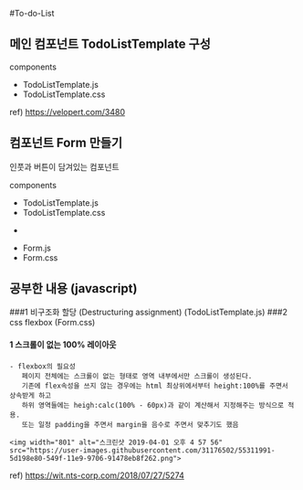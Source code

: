 #To-do-List

 
 ## 메인 컴포넌트 TodoListTemplate 구성
 components
 - TodoListTemplate.js
 - TodoListTemplate.css
  
 ref) https://velopert.com/3480
 
 ## 컴포넌트 Form 만들기
 인풋과 버튼이 담겨있는 컴포넌트
 
 components
  - TodoListTemplate.js
  - TodoListTemplate.css
  
  +
  
  - Form.js
  - Form.css
  
 
 
 ## 공부한 내용 (javascript)
 ###1 비구조화 할당 (Destructuring assignment) (TodoListTemplate.js)
 ###2 css flexbox (Form.css)
   #### 1 스크롤이 없는 100% 레이아웃
    - flexbox의 필요성
       페이지 전체에는 스크롤이 없는 형태로 영역 내부에서만 스크롤이 생성된다.
       기존에 flex속성을 쓰지 않는 경우에는 html 최상위에서부터 height:100%를 주면서 상속받게 하고
       하위 영역들에는 heigh:calc(100% - 60px)과 같이 계산해서 지정해주는 방식으로 적용.
       또는 일정 padding을 주면서 margin을 음수로 주면서 맞추기도 했음
       
    <img width="801" alt="스크린샷 2019-04-01 오후 4 57 56" src="https://user-images.githubusercontent.com/31176502/55311991-  5d198e80-549f-11e9-9706-91478eb8f262.png">

    
   ref) https://wit.nts-corp.com/2018/07/27/5274
